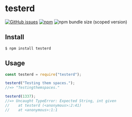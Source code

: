 testerd
======

[![GitHub issues](https://img.shields.io/github/issues-raw/davidncruz/testerd)](https://github.com/davidncruz/testerd/issues)
[![npm](https://img.shields.io/npm/v/testerd)](https://www.npmjs.com/package/testerd)
![npm bundle size (scoped version)](https://img.shields.io/bundlephobia/min/testerd/1.0.0)

Install
------
```
$ npm install testerd
```

Usage
------
```javascript
const testerd = require("testerd");

testerd("Testing them spaces.");
//=> "Testingthemspaces."

testerd(1337);
//=> Uncaught TypeError: Expected String, int given
//    at testerd (<anonymous>:2:41)
//    at <anonymous>:1:1
```